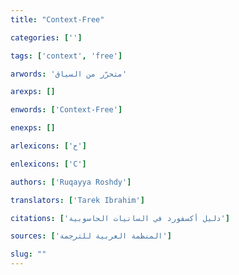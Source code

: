 ```yaml
---
title: "Context-Free"

categories: ['']

tags: ['context', 'free']

arwords: 'متحرّر من السياق'

arexps: []

enwords: ['Context-Free']

enexps: []

arlexicons: ['ح']

enlexicons: ['C']

authors: ['Ruqayya Roshdy']

translators: ['Tarek Ibrahim']

citations: ['دليل أكسفورد في السانيات الحاسوبية']

sources: ['المنظمة العربية للترجمة']

slug: ""
---
```

